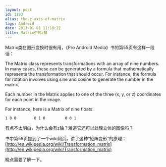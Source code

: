 ```yaml
---
layout: post
id: 1193
alias: the-z-axis-of-matrix
tags: Android
date: 2013-01-01 11:18:22
title: Matrix中的z轴
---
```


Matrix类在图形变换时很有用，《Pro Android Media》书的第55页有这样一段话：

The Matrix class represents transformations with an array of nine numbers. In many cases, these can be generated by a formula that mathematically represents the transformation that should occur. For instance, the formula for rotation involves using sine and cosine to generate the number in the matrix.

Each number in the Matrix applies to one of the three (x, y, or z) coordinates for each point in the image.

For instance, here is a Matrix of nine floats:

<div class="mycode">

`1 0 0       
0 1 0        
0 0 1`

</p></div>

有点不太明白，为什么会有z轴？难道它还可以处理立体的图像吗？

书中第58页提到了一个wiki网页，讲了这种“矩阵变形”的原理：[http://en.wikipedia.org/wiki/Transformation_matrix](http://en.wikipedia.org/wiki/Transformation_matrix)

晚点需要了解一下。
